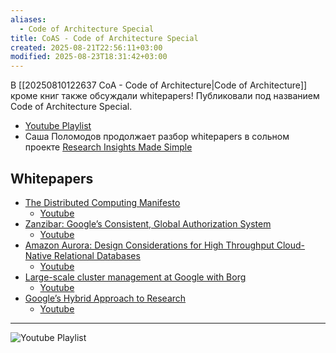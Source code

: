 ```yaml
---
aliases:
  - Code of Architecture Special
title: CoAS - Code of Architecture Special
created: 2025-08-21T22:56:11+03:00
modified: 2025-08-23T18:31:42+03:00
---
```


В [[20250810122637 CoA - Code of Architecture|Code of Architecture]] кроме книг также обсуждали whitepapers! Публиковали под названием Code of Architecture Special.

- [Youtube Playlist](https://www.youtube.com/playlist?list=PLWB7Yr7Gk8x23SMgGRGVZtRQGHbjuWjG4)
- Саша Поломодов продолжает разбор whitepapers в сольном проекте [Research Insights Made Simple](https://youtube.com/playlist?list=PLeEbwbOSgxYWOEz1u-yPXKUs7KzwPiQkz&si=zLJD_eFtIxtKL3UX)

## Whitepapers

- [The Distributed Computing Manifesto](https://www.allthingsdistributed.com/2022/11/amazon-1998-distributed-computing-manifesto.html)
	- [Youtube](https://www.youtube.com/live/BHmX12y2Y6w?si=FeB8oipLTNDd4-gX)
- [Zanzibar: Google’s Consistent, Global Authorization System](https://research.google/pubs/zanzibar-googles-consistent-global-authorization-system/)
	- [Youtube](https://www.youtube.com/live/BQ0lNhIFQBk?si=TJLL0rTDeaaT6o7S)
- [Amazon Aurora: Design Considerations for High Throughput Cloud-Native Relational Databases](https://www.amazon.science/publications/amazon-aurora-design-considerations-for-high-throughput-cloud-native-relational-databases)
	- [Youtube](https://www.youtube.com/live/9fEbiBUjN8U?si=4jy62PYoTYvQa0Va)
- [Large-scale cluster management at Google with Borg](https://research.google.com/pubs/pub43438.html?hl=es)
	- [Youtube](https://youtu.be/jw8VTSlf8i8?si=cN9CTCnOJluVcIG3)
- [Google’s Hybrid Approach to Research](https://static.googleusercontent.com/media/research.google.com/en//pubs/archive/38149.pdf)
	- [Youtube](https://www.youtube.com/live/H5rJvgLDFIo?si=f7lKk10OySBgsNPq)

---

![Youtube Playlist](https://www.youtube.com/playlist?list=PLWB7Yr7Gk8x23SMgGRGVZtRQGHbjuWjG4)
